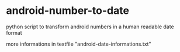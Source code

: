 # android-number-to-date
python script to transform android numbers in a human readable date format

more informations in textfile "android-date-informations.txt"
